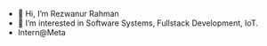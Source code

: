 - 👋 Hi, I’m Rezwanur Rahman
- 👀 I’m interested in Software Systems, Fullstack Development, IoT.
- Intern@Meta

<!---
rezwan09/rezwan09 is a ✨ special ✨ repository because its `README.md` (this file) appears on your GitHub profile.
You can click the Preview link to take a look at your changes.
--->
